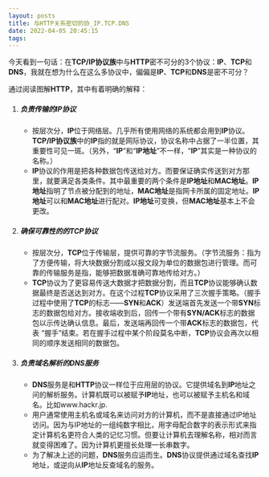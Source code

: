```yaml
---
layout: posts
title: 与HTTP关系密切的协_IP.TCP.DNS
date: 2022-04-05 20:45:15
tags:
---
```


​		今天看到一句话：在**TCP/IP协议族**中与**HTTP**密不可分的3个协议：**IP**、**TCP**和**DNS**，我就在想为什么在这么多协议中，偏偏是**IP**、**TCP**和**DNS**是密不可分？

通过阅读图解**HTTP**，其中有着明确的解释：

1. ##### 负责传输的**IP**协议
   
    - 按层次分，**IP**位于网络层。几乎所有使用网络的系统都会用到**IP**协议。**TCP/IP协议族**中的**IP**指的就是网际协议，协议名称中占据了一半位置，其重要性可见一斑。（另外，“**IP**”和“**IP地址**”不一样，“**IP**”其实是一种协议的名称。）
   - **IP**协议的作用是把各种数据包传送给对方。而要保证确实传送到对方那里，就要满足各类条件。其中最重要的两个条件是**IP地址**和**MAC地址**。**IP地址**指明了节点被分配到的地址，**MAC地址**是指网卡所属的固定地址。**IP地址**可以和**MAC地址**进行配对。**IP地址**可变换，但**MAC地址**基本上不会更改。
   
2. ##### 确保可靠性的的**TCP**协议
   
    - 按层次分，**TCP**位于传输层，提供可靠的字节流服务。（字节流服务：指为了方便传输，将大块数据分割成以报文段为单位的数据包进行管理。而可靠的传输服务是指，能够把数据准确可靠地传给对方。）
   - **TCP**协议为了更容易传送大数据才把数据分割，而且**TCP**协议能够确认数据最终是否送达到对方。在这个过程**TCP**协议采用了三次握手策略。（握手过程中使用了**TCP**的标志——**SYN**和**ACK**）发送端首先发送一个带**SYN**标志的数据包给对方。接收端收到后，回传一个带有**SYN/ACK**标志的数据包以示传达确认信息。最后，发送端再回传一个带**ACK**标志的数据包，代表 “握手”结束。若在握手过程中某个阶段莫名中断，**TCP**协议会再次以相同的顺序发送相同的数据包。
   
3. ##### 负责域名解析的**DNS**服务
   
   - **DNS**服务是和**HTTP**协议一样位于应用层的协议。它提供域名到**IP**地址之问的解析服务。计算机既可以被赋予**IP**地址，也可以被赋予主机名和域名。比如www.hackr.jp.
   - 用户通常使用主机名或域名来访问对方的计算机，而不是直接通过IP地址访问。因为与IP地址的一组纯数字相比，用字母配合数字的表示形式来指定计算机名更符合人类的记忆习惯。但要让计算机去理解名称，相对而言就变得困难了。因为计算机更擅长处理一长串数字。
   - 为了解决上述的问题，**DNS**服务应运而生。**DNS**协议提供通过域名查找**IP**地址，或逆向从**IP**地址反查域名的服务。

   

